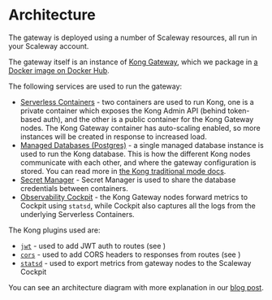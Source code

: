 # Architecture

The gateway is deployed using a number of Scaleway resources, all run in your Scaleway account.

The gateway itself is an instance of [Kong Gateway](https://konghq.com/), which we package in [a Docker image on Docker Hub](https://hub.docker.com/r/scaleway/serverless-gateway).

The following services are used to run the gateway:

- [Serverless Containers](https://www.scaleway.com/en/serverless-containers/) - two containers are used to run Kong, one is a private container which exposes the Kong Admin API (behind token-based auth), and the other is a public container for the Kong Gateway nodes. The Kong Gateway container has auto-scaling enabled, so more instances will be created in response to increased load.
- [Managed Databases (Postgres)](https://www.scaleway.com/en/database/) - a single managed database instance is used to run the Kong database. This is how the different Kong nodes communicate with each other, and where the gateway configuration is stored. You can read more in [the Kong traditional mode docs](https://docs.konghq.com/gateway/3.3.x/production/deployment-topologies/traditional/).
- [Secret Manager](https://www.scaleway.com/en/secret-manager/) - Secret Manager is used to share the database credentials between containers.
- [Observability Cockpit](https://www.scaleway.com/en/cockpit/) - the Kong Gateway nodes forward metrics to Cockpit using `statsd`, while Cockpit also captures all the logs from the underlying Serverless Containers.

The Kong plugins used are:

- [`jwt`](https://docs.konghq.com/hub/kong-inc/jwt/) - used to add JWT auth to routes (see [](./auth.md))
- [`cors`](https://docs.konghq.com/hub/kong-inc/jwt/) - used to add CORS headers to responses from routes (see [](./cors.md))
- [`statsd`](https://docs.konghq.com/hub/kong-inc/statsd/) - used to export metrics from gateway nodes to the Scaleway Cockpit

You can see an architecture diagram with more explanation in our [blog post](https://www.scaleway.com/en/blog/api-gateway-early-access/).
